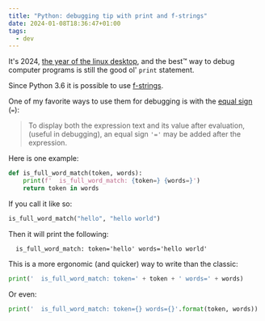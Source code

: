 ```yaml
---
title: "Python: debugging tip with print and f-strings"
date: 2024-01-08T18:36:47+01:00
tags:
  - dev
---
```


It's 2024, [the year of the linux desktop](https://yotld.com/), and the best™
way to debug computer programs is still the good ol' `print` statement.


Since Python 3.6 it is possible to use
[f-strings](https://docs.python.org/3/whatsnew/3.6.html#whatsnew36-pep498).

One of my favorite ways to use them for debugging is with the [equal
sign](https://docs.python.org/3/reference/lexical_analysis.html#f-strings)
(`=`):

> To display both the expression text and its value after evaluation, (useful
> in debugging), an equal sign `'='` may be added after the expression.

Here is one example:

```python
def is_full_word_match(token, words):
    print(f'  is_full_word_match: {token=} {words=}')
    return token in words
```

If you call it like so:

```python
is_full_word_match("hello", "hello world")
```

Then it will print the following:

```
  is_full_word_match: token='hello' words='hello world'
```

This is a more ergonomic (and quicker) way to write than the classic:

```python
print('  is_full_word_match: token=' + token + ' words=' + words)
```

Or even:

```python
print('  is_full_word_match: token={} words={}'.format(token, words))
```
